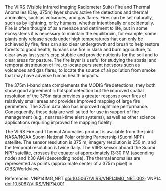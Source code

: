The VIIRS (Visible Infrared Imaging Radiometer Suite) Fire and Thermal Anomalies (Day, 375m) layer shows active fire detections and thermal anomalies, such as volcanoes, and gas flares. Fires can be set naturally, such as by lightning, or by humans, whether intentionally or accidentally. Fire is often thought of as a menace and detriment to life, but in some ecosystems it is necessary to maintain the equilibrium, for example, some plants only release seeds under high temperatures that can only be achieved by fire, fires can also clear undergrowth and brush to help restore forests to good health, humans use fire in slash and burn agriculture, to clear away last year’s crop stubble and provide nutrients for the soil and to clear areas for pasture. The fire layer is useful for studying the spatial and temporal distribution of fire, to locate persistent hot spots such as volcanoes and gas flares, to locate the source of air pollution from smoke that may have adverse human health impacts.

The 375m I-band data complements the MODIS fire detections; they both show good agreement in hotspot detection but the improved spatial resolution of the 375m data provides a greater response over fires of relatively small areas and provides improved mapping of large fire perimeters. The 375m data also has improved nighttime performance. Consequently, these data are well suited for use in support of fire management (e.g., near real-time alert systems), as well as other science applications requiring improved fire mapping fidelity.

The VIIRS Fire and Thermal Anomalies product is available from the joint NASA/NOAA Suomi National Polar orbiting Partnership (Suomi NPP) satellite. The sensor resolution is 375 m, imagery resolution is 250 m, and the temporal resolution is twice daily. The VIIRS sensor aboard the Suomi NPP satellite, crosses the equator at approximately 13:30 PM (ascending node) and 1:30 AM (descending node). The thermal anomalies are represented as points (approximate center of a 375 m pixel) in GIBS/Worldview.

References: VNP14IMG_NRT [doi:10.5067/VIIRS/VNP14IMG_NRT.002](http://doi.org/10.5067/VIIRS/VNP14IMG_NRT.002); VNP14 [doi:10.5067/VIIRS/VNP14.001](https://doi.org/10.5067/VIIRS/VNP14.001)